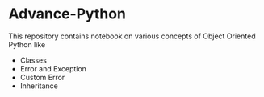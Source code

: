 # Advance-Python
This repository contains notebook on various concepts of Object Oriented Python like
- Classes
- Error and Exception
- Custom Error
- Inheritance
